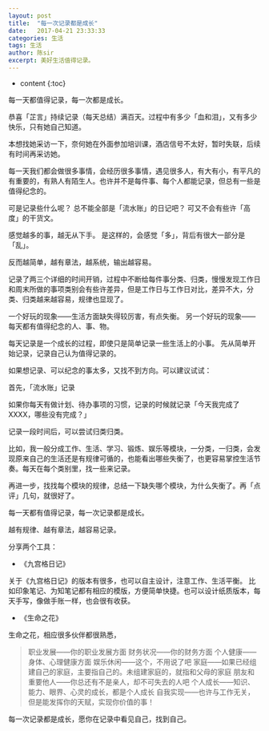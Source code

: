 ```yaml
---
layout: post
title:  "每一次记录都是成长"
date:   2017-04-21 23:33:33
categories: 生活
tags: 生活 
author: 陈sir
excerpt: 美好生活值得记录。
---
```

* content
{:toc}

每一天都值得记录，每一次都是成长。

恭喜「芷言」持续记录（每天总结）满百天。过程中有多少「血和泪」，又有多少快乐，只有她自己知道。

本想找她采访一下，奈何她在外面参加培训课，酒店信号不太好，暂时失联，后续有时间再采访她。

每一天我们都会做很多事情，会经历很多事情，遇见很多人，有大有小，有平凡的有重要的，有熟人有陌生人。也许并不是每件事、每个人都能记录，但总有一些是值得纪念的。

可是记录些什么呢？
总不能全部是「流水账」的日记吧？
可又不会有些许「高度」的干货文。

感觉越多的事，越无从下手。
是这样的，会感觉「多」，背后有很大一部分是「乱」。

反而越简单，越有章法，越系统，输出越容易。

记录了两三个详细的时间开销，过程中不断给每件事分类、归类，慢慢发现工作日和周末所做的事项类别会有些许差异，但是工作日与工作日对比，差异不大，分类、归类越来越容易，规律也显现了。

一个好玩的现象——生活方面缺失得较厉害，有点失衡。
另一个好玩的现象——每天都有值得纪念的人、事、物。

每天记录是一个成长的过程，即使只是简单记录一些生活上的小事。
先从简单开始记录，记录自己认为值得记录的。

如果想记录、可以纪念的事太多，又找不到方向。可以建议试试：

首先，「流水账」记录

如果你每天有做计划、待办事项的习惯，记录的时候就记录「今天我完成了XXXX，哪些没有完成？」

记录一段时间后，可以尝试归类归类。

比如，我一般分成工作、生活、学习、锻炼、娱乐等模块，一分类，一归类，会发现原来自己的生活还是有规律可循的，也能看出哪些失衡了，也更容易掌控生活节奏。每天在每个类别里，找一些来记录。

再进一步，找找每个模块的规律，总结一下缺失哪个模块，为什么失衡了。再「点评」几句，就很好了。

每一天都有值得记录，每一次记录都是成长。

越有规律、越有章法，越容易记录。

分享两个工具：

- 《九宫格日记》

关于《九宫格日记》的版本有很多，也可以自主设计，注意工作、生活平衡。
比如印象笔记、为知笔记都有相应的模版，方便简单快捷。也可以设计纸质版本，每天手写，像做手账一样，也会很有收获。

- 《生命之花》

生命之花，相应很多伙伴都很熟悉，

>职业发展——你的职业发展方面
财务状况——你的财务方面
个人健康——身体、心理健康方面
娱乐休闲——这个，不用说了吧
家庭——如果已经组建自己的家庭，主要指自己的。未组建家庭的，就指和父母的家庭
朋友和重要他人——你总还有不是亲人，却不可失去的人吧
个人成长——知识、能力、眼界、心灵的成长，都是个人成长
自我实现——也许与工作无关，但是能发挥你的天赋，实现你价值的事！

每一次记录都是成长，愿你在记录中看见自己，找到自己。



